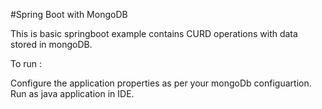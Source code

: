 #Spring Boot with MongoDB

This is basic springboot example contains CURD operations with data stored in mongoDB.


To run :

Configure the application properties as per your mongoDb configuartion.
Run as java application in IDE.
